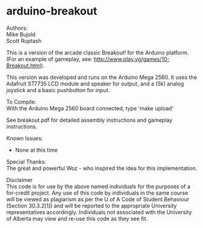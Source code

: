 arduino-breakout
================
Authors:  
Mike Bujold  
Scott Ruptash  

This is a version of the arcade classic Breakout! for the Arduino platform. (For an example of gameplay, see: http://www.play.vg/games/10-Breakout.html).

This version was developed and runs on the Arduino Mega 2560. It uses the Adafruit ST7735 LCD module and speaker for output, and a (5k) analog joystick and a basic pushbutton for input.

To Compile:  
With the Arduino Mega 2560 board connected, type 'make upload'  

See breakout.pdf for detailed assembly instructions and gameplay instructions.

Known Issues:
- None at this time

Special Thanks:  
The great and powerful Woz - who inspired the idea for this implementation.

Disclaimer  
This code is for use by the above named individuals for the purposes of a for-credit project. Any use of this code by individuals in the same course will be viewed as plagiarism as per the U of A Code of Student Behaviour (Section 30.3.2[1]) and will be reported to the appropriate University representatives accordingly. Individuals not associated with the University of Alberta may view and re-use this code as they see fit.
